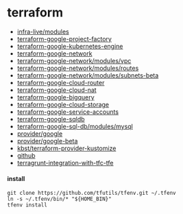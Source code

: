 # terraform

* [infra-live/modules](https://github.com/neuralnetes/infra-modules)
* [terraform-google-project-factory](https://github.com/terraform-google-modules/terraform-google-project-factory)
* [terraform-google-kubernetes-engine](https://github.com/terraform-google-modules/terraform-google-kubernetes-engine)
* [terraform-google-network](https://github.com/gruntwork-io/terraform-google-network)
* [terraform-google-network/modules/vpc](https://github.com/terraform-google-modules/terraform-google-network/tree/master/modules/vpc)
* [terraform-google-network/modules/routes](https://github.com/terraform-google-modules/terraform-google-network/tree/master/modules/routes)
* [terraform-google-network/modules/subnets-beta](https://github.com/terraform-google-modules/terraform-google-network/tree/master/modules/subnets-beta)
* [terraform-google-cloud-router](https://github.com/terraform-google-modules/terraform-google-cloud-router)
* [terraform-google-cloud-nat](https://github.com/terraform-google-modules/terraform-google-cloud-nat)
* [terraform-google-bigquery](https://github.com/terraform-google-modules/terraform-google-bigquery)
* [terraform-google-cloud-storage](https://github.com/terraform-google-modules/terraform-google-cloud-storage)
* [terraform-google-service-accounts](https://github.com/terraform-google-modules/terraform-google-service-accounts)
* [terraform-google-sqldb](https://github.com/terraform-google-modules/terraform-google-sql-db)
* [terraform-google-sql-db/modules/mysql](https://github.com/terraform-google-modules/terraform-google-sql-db/tree/master/modules/mysql)
* [provider/google](https://registry.terraform.io/providers/hashicorp/google/latest)
* [provider/google-beta](https://registry.terraform.io/providers/hashicorp/google/latest)
* [kbst/terraform-provider-kustomize](https://registry.terraform.io/providers/kbst/kustomization/latest/docs)
* [github](https://registry.terraform.io/providers/hashicorp/github/latest)
* [terragrunt-integration-with-tfc-tfe](https://gruntwork.io/guides/foundations/how-to-use-gruntwork-infrastructure-as-code-library#integration_with_tfc_tfe)


#### install

```
git clone https://github.com/tfutils/tfenv.git ~/.tfenv
ln -s ~/.tfenv/bin/* "${HOME_BIN}"
tfenv install
```
